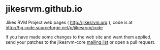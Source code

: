 # jikesrvm.github.io

Jikes RVM Project web pages ( http://jikesrvm.org ), code is at http://hg.code.sourceforge.net/p/jikesrvm/code

If you have made some changes to the web site and want them applied, send your patches to the jikesrvm-core [mailing list](http://www.jikesrvm.org/MailingLists/) or open a pull request.
